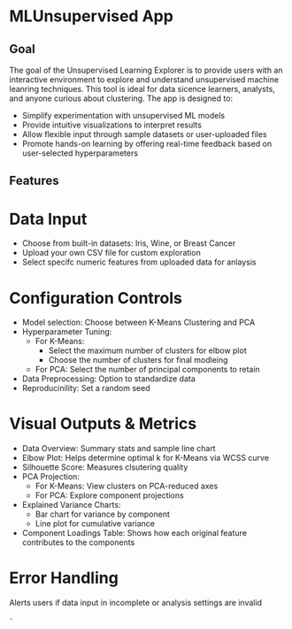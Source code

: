 # MLUnsupervised App

## Goal
The goal of the Unsupervised Learning Explorer is to provide users with an interactive environment to explore and understand unsupervised machine leanring techniques. This tool is ideal for data sicence learners, analysts, and anyone curious about clustering. The app is designed to:
- Simplify experimentation with unsupervised ML models
- Provide intuitive visualizations to interpret results
- Allow flexible input through sample datasets or user-uploaded files
- Promote hands-on learning by offering real-time feedback based on user-selected hyperparameters


## Features
# Data Input
- Choose from built-in datasets: Iris, Wine, or Breast Cancer
- Upload your own CSV file for custom exploration
- Select specifc numeric features from uploaded data for anlaysis

# Configuration Controls
- Model selection: Choose between K-Means Clustering and PCA
- Hyperparameter Tuning:
  - For K-Means:
    - Select the maximum number of clusters for elbow plot
    - Choose the number of clusters for final modleing
  - For PCA: Select the number of principal components to retain
- Data Preprocessing: Option to standardize data
- Reproducinility: Set a random seed

# Visual Outputs & Metrics
- Data Overview: Summary stats and sample line chart
- Elbow Plot: Helps determine optimal k for K-Means via WCSS curve
- Silhouette Score: Measures clsutering quality
- PCA Projection:
  - For K-Means: View clusters on PCA-reduced axes
  - For PCA: Explore component projections
- Explained Variance Charts:
  - Bar chart for variance by component
  - Line plot for cumulative variance
- Component Loadings Table: Shows how each original feature contributes to the components

# Error Handling
Alerts users if data input in incomplete or analysis settings are invalid 

   
    - 
